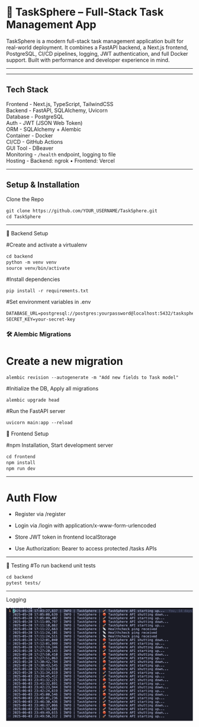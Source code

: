 # 🚀 TaskSphere – Full-Stack Task Management App

TaskSphere is a modern full-stack task management application built for real-world deployment. It combines a FastAPI backend, a Next.js frontend, PostgreSQL, CI/CD pipelines, logging, JWT authentication, and full Docker support. Built with performance and developer experience in mind.

---


---

## Tech Stack                              
                              
Frontend - Next.js, TypeScript, TailwindCSS   
Backend - FastAPI, SQLAlchemy, Uvicorn      
Database - PostgreSQL                         
Auth - JWT (JSON Web Token)               
ORM - SQLAlchemy + Alembic               
Container - Docker             
CI/CD	- GitHub Actions	                  
GUI Tool - DBeaver                            
Monitoring  - `/health` endpoint, logging to file  
Hosting - Backend: ngrok • Frontend: Vercel  

---

## Setup & Installation

Clone the Repo

```
git clone https://github.com/YOUR_USERNAME/TaskSphere.git
cd TaskSphere
```
---

🔹 Backend Setup

#Create and activate a virtualenv
```
cd backend
python -m venv venv
source venv/bin/activate 
```
#Install dependencies
```
pip install -r requirements.txt
```

#Set environment variables in .env
```
DATABASE_URL=postgresql://postgres:yourpassword@localhost:5432/tasksphere
SECRET_KEY=your-secret-key
```
### 🛠 Alembic Migrations
# Create a new migration
```
alembic revision --autogenerate -m "Add new fields to Task model"
```
#Initialize the DB, Apply all migrations
```
alembic upgrade head
```
#Run the FastAPI server
```
uvicorn main:app --reload
```

🔹 Frontend Setup

#npm Installation, Start development server
```
cd frontend
npm install
npm run dev
```

---

# Auth Flow

- Register via /register

- Login via /login with application/x-www-form-urlencoded

- Store JWT token in frontend localStorage

- Use Authorization: Bearer <token> to access protected /tasks APIs

---

🧪 Testing
#To run backend unit tests
```
cd backend
pytest tests/
```

---

Logging

![logging](screenshot/Screenshot2.png)


